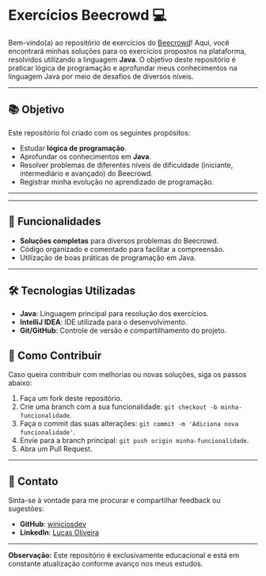 # Exercícios Beecrowd 💻

Bem-vindo(a) ao repositório de exercícios do [Beecrowd](https://www.beecrowd.com.br)! Aqui, você encontrará minhas soluções para os exercícios propostos na plataforma, resolvidos utilizando a linguagem **Java**. O objetivo deste repositório é praticar lógica de programação e aprofundar meus conhecimentos na linguagem Java por meio de desafios de diversos níveis.

---

## 📚 Objetivo
Este repositório foi criado com os seguintes propósitos:
- Estudar **lógica de programação**.
- Aprofundar os conhecimentos em **Java**.
- Resolver problemas de diferentes níveis de dificuldade (iniciante, intermediário e avançado) do Beecrowd.
- Registrar minha evolução no aprendizado de programação.

---

---

## 🚀 Funcionalidades
- **Soluções completas** para diversos problemas do Beecrowd.
- Código organizado e comentado para facilitar a compreensão.
- Utilização de boas práticas de programação em Java.

---

## 🛠 Tecnologias Utilizadas
- **Java**: Linguagem principal para resolução dos exercícios.
- **IntelliJ IDEA**: IDE utilizada para o desenvolvimento.
- **Git/GitHub**: Controle de versão e compartilhamento do projeto.

## 📌 Como Contribuir
Caso queira contribuir com melhorias ou novas soluções, siga os passos abaixo:
1. Faça um fork deste repositório.
2. Crie uma branch com a sua funcionalidade: `git checkout -b minha-funcionalidade`.
3. Faça o commit das suas alterações: `git commit -m 'Adiciona nova funcionalidade'`.
4. Envie para a branch principal: `git push origin minha-funcionalidade`.
5. Abra um Pull Request.

---

## 🧠 Contato
Sinta-se à vontade para me procurar e compartilhar feedback ou sugestões:

- **GitHub**: [winiciosdev](https://github.com/winiciosdev)
- **LinkedIn**: [Lucas Oliveira](https://www.linkedin.com/in/lucas-oliveira-143a11199/)

---

**Observação:** Este repositório é exclusivamente educacional e está em constante atualização conforme avanço nos meus estudos.


